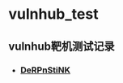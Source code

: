 # vulnhub_test
## vulnhub靶机测试记录
- ### [DeRPnStiNK](https://github.com/trialv/vulnhub_test/blob/master/DeRPnStiNK/README.md)
